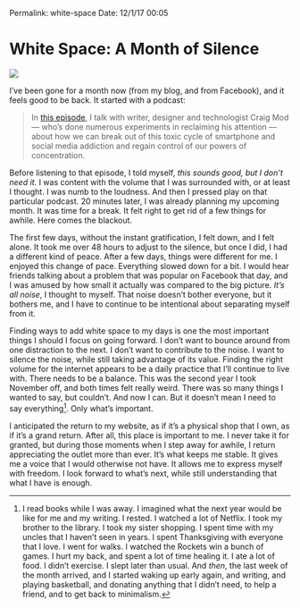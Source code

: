 Permalink: white-space
Date: 12/1/17 00:05

# White Space: A Month of Silence

![][image-1]

I’ve been gone for a month now (from my blog, and from Facebook), and it feels good to be back. It started with a podcast:

> In [this episode][1], I talk with writer, designer and technologist Craig Mod — who’s done numerous experiments in reclaiming his attention — about how we can break out of this toxic cycle of smartphone and social media addiction and regain control of our powers of concentration.

Before listening to that episode, I told myself, *this sounds good, but I don’t need it.* I was content with the volume that I was surrounded with, or at least I thought. I was numb to the loudness. And then I pressed play on that particular podcast. 20 minutes later, I was already planning my upcoming month. It was time for a break. It felt right to get rid of a few things for awhile. Here comes the blackout.

The first few days, without the instant gratification, I felt down, and I felt alone. It took me over 48 hours to adjust to the silence, but once I did, I had a different kind of peace. After a few days, things were different for me. I enjoyed this change of pace. Everything slowed down for a bit. I would hear friends talking about a problem that was popular on Facebook that day, and I was amused by how small it actually was compared to the big picture. *It’s all noise*, I thought to myself. That noise doesn’t bother everyone, but it bothers me, and I have to continue to be intentional about separating myself from it.

Finding ways to add white space to my days is one the most important things I should I focus on going forward. I don’t want to bounce around from one distraction to the next. I don’t want to contribute to the noise. I want to silence the noise, while still taking advantage of its value. Finding the right volume for the internet appears to be a daily practice that I’ll continue to live with. There needs to be a balance. This was the second year I took November off, and both times felt really weird. There was so many things I wanted to say, but couldn’t. And now I can. But it doesn’t mean I need to say everything[^1]. Only what’s important.

I anticipated the return to my website, as if it’s a physical shop that I own, as if it’s a grand return. After all, this place is important to me. I never take it for granted, but during those moments when I step away for awhile, I return appreciating the outlet more than ever. It’s what keeps me stable. It gives me a voice that I would otherwise not have. It allows me to express myself with freedom. I look forward to what’s next, while still understanding that what I have is enough.

[^1]:	I read books while I was away. I imagined what the next year would be like for me and my writing. I rested. I watched a lot of Netflix. I took my brother to the library. I took my sister shopping. I spent time with my uncles that I haven’t seen in years. I spent Thanksgiving with everyone that I love. I went for walks. I watched the Rockets win a bunch of games. I hurt my back, and spent a lot of time healing it. I ate a lot of food. I didn’t exercise. I slept later than usual. And *then*, the last week of the month arrived, and I started waking up early again, and writing, and playing basketball, and donating anything that I didn’t need, to help a friend, and to get back to minimalism.

[1]:	https://overcast.fm/+J1L8ROaSs

[image-1]:	https://dl.dropboxusercontent.com/s/hll9sx69b7omv9v/Untitled_Artwork%20(1).JPG